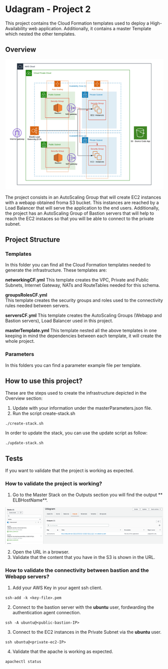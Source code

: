 # Udagram - Project 2
This project contains the Cloud Formation templates used to deploy a High-Availability web application. Additionally, it contains a master Template which nested the other templates. 

## Overview

![](resources/Project2.png)

The project consists in an AutoScaling Group that will create EC2 instances with a webapp obtained froma S3 bucket. This instances are reached by a Load Balancer that will serve the application to the end users. Additionally, the project has an AutoScaling Group of Bastion servers that will help to reach the EC2 instaces so that you will be able to connect to the private subnet.

## Project Structure

### Templates
In this folder you can find all the Cloud Formation templates needed to generate the infrastructure. These templates are:

**networkingCF.yml**
This template creates the VPC, Private and Public Subnets, Internet Gateway, NATs and RouteTables needed for this schema.

**groupsRolesCF.yml**  
This template creates the security groups and roles used to the connectivity rules needed between servers.

**serversCF.yml**
This template creates the AutoScaling Groups (Webapp and Bastion servers), Load Balancer used in this project.

**masterTemplate.yml**
This template nested all the above templates in one keeping in mind the dependencies between each template, it will create the whole project.

### Parameters
In this folders you can find a parameter example file per template.

## How to use this project?
These are the steps used to create the infrastructure depicted in the Overview section:
1. Update with your information under the masterParameters.json file.
1. Run the script create-stack.sh

`./create-stack.sh`

In order to update the stack, you can use the update script as follow:

`./update-stack.sh`

## Tests
If you want to validate that the project is working as expected.

### How to validate the project is working?

1. Go to the Master Stack on the Outputs section you will find the output ** ELBHostName**. 

![](resources/Outputs-URL.png)

2. Open the URL in a browser.
3. Validate that the content that you have in the S3 is shown in the URL.

### How to validate the connectivity between bastion and the Webapp servers?
1. Add your AWS Key in your agent ssh client.

`ssh-add -k <key-file>.pem`

2. Connect to the bastion server with the **ubuntu** user, fordwarding the authentication agent connection.

`ssh -A ubuntu@<public-bastion-IP>`

3. Connect to the EC2 instances in the Private Subnet via the **ubuntu** user. 

`ssh ubuntu@<private-ec2-IP>`

4. Validate that the apache is working as expected.

`apachectl status`